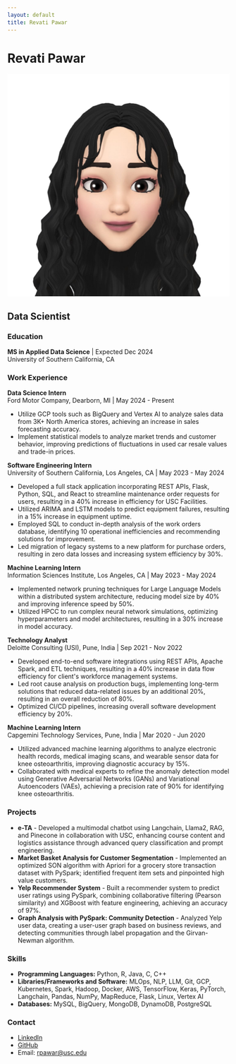```yaml
---
layout: default
title: Revati Pawar
---
```


# Revati Pawar
![Profile Image](/assets/profile_icon.jpg)

## Data Scientist

### Education
**MS in Applied Data Science** | Expected Dec 2024  
University of Southern California, CA

### Work Experience

**Data Science Intern**  
Ford Motor Company, Dearborn, MI | May 2024 - Present  
- Utilize GCP tools such as BigQuery and Vertex AI to analyze sales data from 3K+ North America stores, achieving an increase in sales forecasting accuracy.
- Implement statistical models to analyze market trends and customer behavior, improving predictions of fluctuations in used car resale values and trade-in prices.

**Software Engineering Intern**  
University of Southern California, Los Angeles, CA | May 2023 - May 2024  
- Developed a full stack application incorporating REST APIs, Flask, Python, SQL, and React to streamline maintenance order requests for users, resulting in a 40% increase in efficiency for USC Facilities.
- Utilized ARIMA and LSTM models to predict equipment failures, resulting in a 15% increase in equipment uptime.
- Employed SQL to conduct in-depth analysis of the work orders database, identifying 10 operational inefficiencies and recommending solutions for improvement.
- Led migration of legacy systems to a new platform for purchase orders, resulting in zero data losses and increasing system efficiency by 30%.

**Machine Learning Intern**  
Information Sciences Institute, Los Angeles, CA | May 2023 - May 2024  
- Implemented network pruning techniques for Large Language Models within a distributed system architecture, reducing model size by 40% and improving inference speed by 50%.
- Utilized HPCC to run complex neural network simulations, optimizing hyperparameters and model architectures, resulting in a 30% increase in model accuracy.

**Technology Analyst**  
Deloitte Consulting (USI), Pune, India | Sep 2021 - Nov 2022  
- Developed end-to-end software integrations using REST APIs, Apache Spark, and ETL techniques, resulting in a 40% increase in data flow efficiency for client's workforce management systems.
- Led root cause analysis on production bugs, implementing long-term solutions that reduced data-related issues by an additional 20%, resulting in an overall reduction of 80%.
- Optimized CI/CD pipelines, increasing overall software development efficiency by 20%.

**Machine Learning Intern**  
Capgemini Technology Services, Pune, India | Mar 2020 - Jun 2020  
- Utilized advanced machine learning algorithms to analyze electronic health records, medical imaging scans, and wearable sensor data for knee osteoarthritis, improving diagnostic accuracy by 15%.
- Collaborated with medical experts to refine the anomaly detection model using Generative Adversarial Networks (GANs) and Variational Autoencoders (VAEs), achieving a precision rate of 90% for identifying knee osteoarthritis.

### Projects
- **e-TA** - Developed a multimodal chatbot using Langchain, Llama2, RAG, and Pinecone in collaboration with USC, enhancing course content and logistics assistance through advanced query classification and prompt engineering.
- **Market Basket Analysis for Customer Segmentation** - Implemented an optimized SON algorithm with Apriori for a grocery store transaction dataset with PySpark; identified frequent item sets and pinpointed high value customers.
- **Yelp Recommender System** - Built a recommender system to predict user ratings using PySpark, combining collaborative filtering (Pearson similarity) and XGBoost with feature engineering, achieving an accuracy of 97%.
- **Graph Analysis with PySpark: Community Detection** - Analyzed Yelp user data, creating a user-user graph based on business reviews, and detecting communities through label propagation and the Girvan-Newman algorithm.

### Skills
- **Programming Languages:** Python, R, Java, C, C++
- **Libraries/Frameworks and Software:** MLOps, NLP, LLM, Git, GCP, Kubernetes, Spark, Hadoop, Docker, AWS, TensorFlow, Keras, PyTorch, Langchain, Pandas, NumPy, MapReduce, Flask, Linux, Vertex AI
- **Databases:** MySQL, BigQuery, MongoDB, DynamoDB, PostgreSQL

### Contact
- [LinkedIn](https://www.linkedin.com/in/revatipawar29/)
- [GitHub](https://github.com/revatip2)
- Email: [rpawar@usc.edu](mailto:rpawar@usc.edu)
